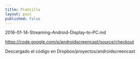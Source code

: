 ```yaml
---
title: Plantilla
layout: post
published: false
---
```

2016-01-14-Streaming-Android-Display-to-PC.md

https://code.google.com/p/androidscreencast/source/checkout

Descargado el código en Dropbox/proyectos/androidscreencast

